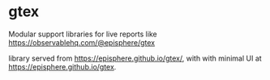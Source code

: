 # gtex
Modular support libraries for live reports like https://observablehq.com/@episphere/gtex

library served from  https://episphere.github.io/gtex/, with with minimal UI at https://episphere.github.io/gtex.



